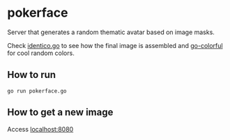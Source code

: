 # pokerface

Server that generates a random thematic avatar based on image masks.

Check [identico.go](git@github.com:luizbranco/pokerface.git) to see how the final image is assembled and [go-colorful](https://github.com/lucasb-eyer/go-colorful) for cool random colors.


## How to run

    go run pokerface.go

## How to get a new image

Access [localhost:8080](http://localhost:8080)

